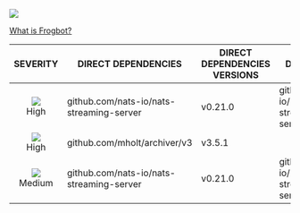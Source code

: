 [![](https://raw.githubusercontent.com/jfrog/frogbot/master/resources/vulnerabilitiesBanner.png)](https://github.com/jfrog/frogbot#readme)

[What is Frogbot?](https://github.com/jfrog/frogbot#readme)

| SEVERITY | DIRECT DEPENDENCIES | DIRECT DEPENDENCIES VERSIONS | IMPACTED DEPENDENCY NAME | IMPACTED DEPENDENCY VERSION | FIXED VERSIONS | CVE
:--: | -- | -- | -- | -- | :--: | --
| ![](https://raw.githubusercontent.com/jfrog/frogbot/master/resources/highSeverity.png)<br>    High | github.com/nats-io/nats-streaming-server | v0.21.0 | github.com/nats-io/nats-streaming-server | v0.21.0 | [0.24.1] | CVE-2022-24450 
| ![](https://raw.githubusercontent.com/jfrog/frogbot/master/resources/highSeverity.png)<br>    High | github.com/mholt/archiver/v3 | v3.5.1 |  | github.com/mholt/archiver/v3 | v3.5.1 |  
| ![](https://raw.githubusercontent.com/jfrog/frogbot/master/resources/mediumSeverity.png)<br>  Medium |  github.com/nats-io/nats-streaming-server | v0.21.0 | github.com/nats-io/nats-streaming-server | v0.21.0 | [0.24.3] | CVE-2022-26652 